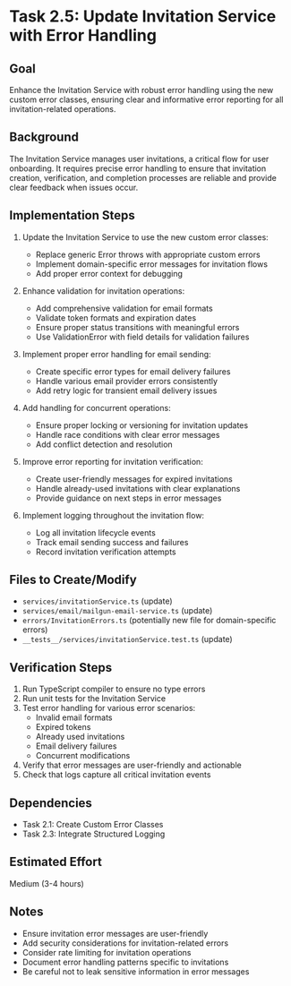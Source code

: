 # Task 2.5: Update Invitation Service with Error Handling

## Goal
Enhance the Invitation Service with robust error handling using the new custom error classes, ensuring clear and informative error reporting for all invitation-related operations.

## Background
The Invitation Service manages user invitations, a critical flow for user onboarding. It requires precise error handling to ensure that invitation creation, verification, and completion processes are reliable and provide clear feedback when issues occur.

## Implementation Steps

1. Update the Invitation Service to use the new custom error classes:
   - Replace generic Error throws with appropriate custom errors
   - Implement domain-specific error messages for invitation flows
   - Add proper error context for debugging

2. Enhance validation for invitation operations:
   - Add comprehensive validation for email formats
   - Validate token formats and expiration dates
   - Ensure proper status transitions with meaningful errors
   - Use ValidationError with field details for validation failures

3. Implement proper error handling for email sending:
   - Create specific error types for email delivery failures
   - Handle various email provider errors consistently
   - Add retry logic for transient email delivery issues

4. Add handling for concurrent operations:
   - Ensure proper locking or versioning for invitation updates
   - Handle race conditions with clear error messages
   - Add conflict detection and resolution

5. Improve error reporting for invitation verification:
   - Create user-friendly messages for expired invitations
   - Handle already-used invitations with clear explanations
   - Provide guidance on next steps in error messages

6. Implement logging throughout the invitation flow:
   - Log all invitation lifecycle events
   - Track email sending success and failures
   - Record invitation verification attempts

## Files to Create/Modify
- `services/invitationService.ts` (update)
- `services/email/mailgun-email-service.ts` (update)
- `errors/InvitationErrors.ts` (potentially new file for domain-specific errors)
- `__tests__/services/invitationService.test.ts` (update)

## Verification Steps
1. Run TypeScript compiler to ensure no type errors
2. Run unit tests for the Invitation Service
3. Test error handling for various error scenarios:
   - Invalid email formats
   - Expired tokens
   - Already used invitations
   - Email delivery failures
   - Concurrent modifications
4. Verify that error messages are user-friendly and actionable
5. Check that logs capture all critical invitation events

## Dependencies
- Task 2.1: Create Custom Error Classes
- Task 2.3: Integrate Structured Logging

## Estimated Effort
Medium (3-4 hours)

## Notes
- Ensure invitation error messages are user-friendly
- Add security considerations for invitation-related errors
- Consider rate limiting for invitation operations
- Document error handling patterns specific to invitations
- Be careful not to leak sensitive information in error messages